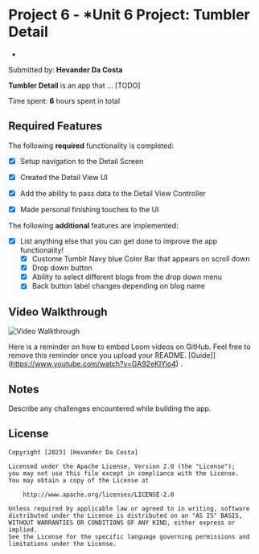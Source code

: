 # Project 6 - *Unit 6 Project: Tumbler Detail
*

Submitted by: **Hevander Da Costa**

**Tumbler Detail** is an app that ... [TODO] 

Time spent: **6** hours spent in total

## Required Features
The following **required** functionality is completed:

- [x] Setup navigation to the Detail Screen
- [x] Created the Detail View UI
- [x] Add the ability to pass data to the Detail View Controller
- [x] Made personal finishing touches to the UI


The following **additional** features are implemented:

- [x] List anything else that you can get done to improve the app functionality!
    - [x] Custome Tumblr Navy blue Color Bar that appears on scroll down
    - [x] Drop down button
    - [x] Ability to select different blogs from the drop down menu 
    - [x] Back button label changes depending on blog name 

## Video Walkthrough

<img src='https://i.imgur.com/sKh2p8o.gif' title='Video Walkthrough' width=''  alt='Video Walkthrough' />


Here is a reminder on how to embed Loom videos on GitHub. Feel free to remove this reminder once you upload your README. 
[Guide]](https://www.youtube.com/watch?v=GA92eKlYio4) .

## Notes
Describe any challenges encountered while building the app.

## License

    Copyright [2023] [Hevander Da Costa]

    Licensed under the Apache License, Version 2.0 (the "License");
    you may not use this file except in compliance with the License.
    You may obtain a copy of the License at

        http://www.apache.org/licenses/LICENSE-2.0

    Unless required by applicable law or agreed to in writing, software
    distributed under the License is distributed on an "AS IS" BASIS,
    WITHOUT WARRANTIES OR CONDITIONS OF ANY KIND, either express or implied.
    See the License for the specific language governing permissions and
    limitations under the License.
